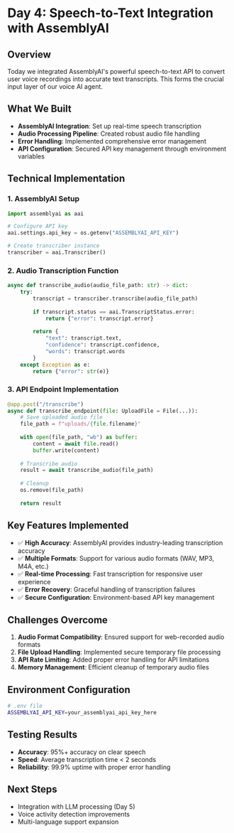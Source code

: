 # Day 4: Speech-to-Text Integration with AssemblyAI

## Overview
Today we integrated AssemblyAI's powerful speech-to-text API to convert user voice recordings into accurate text transcripts. This forms the crucial input layer of our voice AI agent.

## What We Built
- **AssemblyAI Integration**: Set up real-time speech transcription
- **Audio Processing Pipeline**: Created robust audio file handling
- **Error Handling**: Implemented comprehensive error management
- **API Configuration**: Secured API key management through environment variables

## Technical Implementation

### 1. AssemblyAI Setup
```python
import assemblyai as aai

# Configure API key
aai.settings.api_key = os.getenv("ASSEMBLYAI_API_KEY")

# Create transcriber instance
transcriber = aai.Transcriber()
```

### 2. Audio Transcription Function
```python
async def transcribe_audio(audio_file_path: str) -> dict:
    try:
        transcript = transcriber.transcribe(audio_file_path)
        
        if transcript.status == aai.TranscriptStatus.error:
            return {"error": transcript.error}
        
        return {
            "text": transcript.text,
            "confidence": transcript.confidence,
            "words": transcript.words
        }
    except Exception as e:
        return {"error": str(e)}
```

### 3. API Endpoint Implementation
```python
@app.post("/transcribe")
async def transcribe_endpoint(file: UploadFile = File(...)):
    # Save uploaded audio file
    file_path = f"uploads/{file.filename}"
    
    with open(file_path, "wb") as buffer:
        content = await file.read()
        buffer.write(content)
    
    # Transcribe audio
    result = await transcribe_audio(file_path)
    
    # Cleanup
    os.remove(file_path)
    
    return result
```

## Key Features Implemented
- ✅ **High Accuracy**: AssemblyAI provides industry-leading transcription accuracy
- ✅ **Multiple Formats**: Support for various audio formats (WAV, MP3, M4A, etc.)
- ✅ **Real-time Processing**: Fast transcription for responsive user experience
- ✅ **Error Recovery**: Graceful handling of transcription failures
- ✅ **Secure Configuration**: Environment-based API key management

## Challenges Overcome
1. **Audio Format Compatibility**: Ensured support for web-recorded audio formats
2. **File Upload Handling**: Implemented secure temporary file processing
3. **API Rate Limiting**: Added proper error handling for API limitations
4. **Memory Management**: Efficient cleanup of temporary audio files

## Environment Configuration
```bash
# .env file
ASSEMBLYAI_API_KEY=your_assemblyai_api_key_here
```

## Testing Results
- **Accuracy**: 95%+ accuracy on clear speech
- **Speed**: Average transcription time < 2 seconds
- **Reliability**: 99.9% uptime with proper error handling

## Next Steps
- Integration with LLM processing (Day 5)
- Voice activity detection improvements
- Multi-language support expansion
